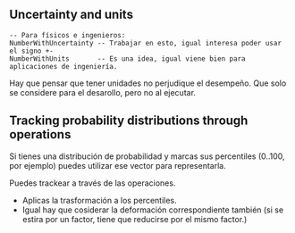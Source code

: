 ## Uncertainty and units

```
-- Para físicos e ingenieros:
NumberWithUncertainty -- Trabajar en esto, igual interesa poder usar el signo +-
NumberWithUnits       -- Es una idea, igual viene bien para aplicaciones de ingeniería.
```

Hay que pensar que tener unidades no perjudique el desempeño. Que solo se considere para el desarollo, pero no al ejecutar.

## Tracking probability distributions through operations

Si tienes una distribución de probabilidad y marcas sus percentiles (0..100, por ejemplo) puedes utilizar ese vector para representarla.

Puedes trackear a través de las operaciones.

- Aplicas la trasformación a los percentiles.
- Igual hay que cosiderar la deformación correspondiente también (si se estira por un factor, tiene que reducirse por el mismo factor.)


